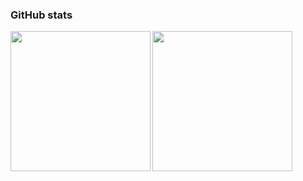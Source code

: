 ### GitHub stats
<a href="https://github.com/anuraghazra/github-readme-stats">
  <img align="left" height="224px" src="https://github-readme-stats.vercel.app/api?username=IAMKOTARO&show_icons=true&count_private=true&include_all_commits=true" />
</a>
<a href="https://github.com/anuraghazra/github-readme-stats">
  <img align="left" height="224px" src="https://github-readme-stats.vercel.app/api/top-langs/?username=IAMKOTARO" />
</a>
